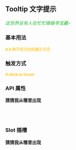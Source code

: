 <script setup>
  import BasicDemo from '../demo/basic_demo.vue'
  import TriggerDemo from '../demo/trigger_demo.vue'
  import Preview from '../../../src/components/preview.vue'
</script>

## Tooltip 文字提示

<h5 style="color: #66d476">这世界总有人在忙忙碌碌寻宝藏~</h5>

### 基本用法

<p style="color: #ffcf3f; font-size: 12px; font-weight: 900;"># 9 种不同方向的展示方式</p>
<BasicDemo />
<Preview comp="tooltip" demo="basic_demo"/>

### 触发方式

<p style="color: #ffcf3f; font-size: 12px; font-weight: 900;"># click or hover</p>
<TriggerDemo/>
<Preview comp="tooltip" demo="trigger_demo"/>

### API 属性

<p style="color: var(--color-success); font-size: 14px; font-weight: 900;">猜猜我从哪里出现</p>
<script setup>
    import ApiTable from '../../../src/components/api_table.vue'
    const data = {
        columns: [
            {
                title: '名称'
            },
            {
                title: '类型'
            },
            {
                title: '默认值'
            },
            {
                title: '说明'
            }
        ],
        item: [
            {
                name: 'content',
                type: 'string',
                default: '""',
                explain: '文字内容'
            },
            {
                name: 'placement',
                type: 'top | right | bottom | left | top-start | top-end | right-start | right-end | bottom-start | bottom-end | left-start | left-end',
                default: 'bottom',
                explain: '显示位置'
            },
            {
              name: 'trigger',
              type: 'click | hover',
              default: 'hover',
              explain: '显示触发方式'
            }
        ]
    }
</script>
<ApiTable :data="data" />

<br>
<br>

### Slot 插槽

<p style="color: var(--color-success); font-size: 14px; font-weight: 900;">猜猜我从哪里出现</p>
<script setup>
    const slot_data = {
        columns: [
            {
                title: ' 名称'
            },
            {
                title: '说明'
            }
        ],
        item: [
            {
                name: 'default',
                description: '显示的内容'
            },
            {
                name: 'reference',
                description: '触发 Tooltip 显示的 HTML 元素',
            }
        ]
    }
</script>
<ApiTable :data="slot_data" />
